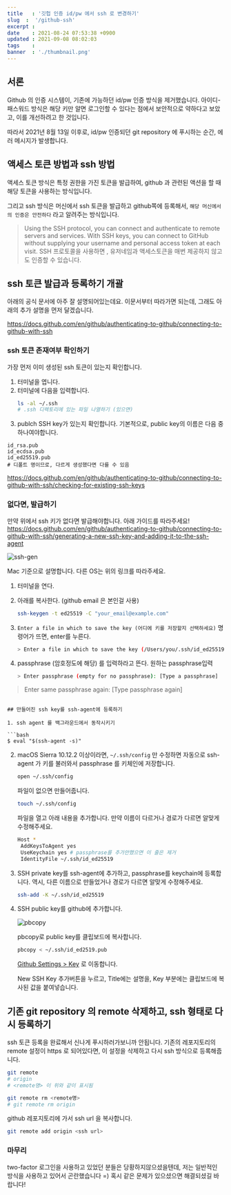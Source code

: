 ```yaml
---
title   : '깃헙 인증 id/pw 에서 ssh 로 변경하기' 
slug  :  '/github-ssh'
excerpt : 
date    : 2021-08-24 07:53:38 +0900
updated : 2021-09-08 08:02:03
tags    : 
banner  : './thumbnail.png'
---
```


## 서론 

Github 의 인증 시스템이, 기존에 가능하던 id/pw 인증 방식을 제거했습니다. 아이디-패스워드 방식은 해당 키만 알면 로그인할 수 있다는 점에서 보안적으로 약하다고 보았고, 이를 개선하려고 한 것입니다. 

따라서 2021년 8월 13일 이후로, id/pw 인증되던 git repository 에 푸시하는 순간, 에러 메시지가 발생합니다. 



## 액세스 토큰 방법과 ssh 방법 

액세스 토큰 방식은 특정 권한을 가진 토큰을 발급하여, github 과 관련된 액션을 할 때 해당 토큰을 사용하는 방식입니다. 

그리고 ssh 방식은 머신에서 ssh 토큰을 발급하고 github쪽에 등록해서, `해당 머신에서의 인증은 안전하다` 라고 알려주는 방식입니다. 
> Using the SSH protocol, you can connect and authenticate to remote servers and services. With SSH keys, you can connect to GitHub without supplying your username and personal access token at each visit.
SSH 프로토콜을 사용하면 , 유저네임과 액세스토큰을 매번 제공하지 않고도 인증할 수 있습니다. 

## ssh 토큰 발급과 등록하기 개괄 
아래의 공식 문서에 아주 잘 설명되어있는데요.
이문서부터 따라가면 되는데, 그래도 아래의 추가 설명을 먼저 달겠습니다.

https://docs.github.com/en/github/authenticating-to-github/connecting-to-github-with-ssh

### ssh 토큰 존재여부 확인하기

가장 먼저 이미 생성된 ssh 토큰이 있는지 확인합니다. 

1. 터미널을 엽니다. 
2. 터미널에 다음을 입력합니다. 
   ```bash
   ls -al ~/.ssh
   # .ssh 디렉토리에 있는 파일 나열하기 (있으면) 
   ```
3. publch SSH key가 있는지 확인합니다. 기본적으로, public key의 이름은 다음 중 하나여야합니다. 

  ```
  id_rsa.pub
  id_ecdsa.pub
  id_ed25519.pub
  # 디폴트 명이므로, 다르게 생성했다면 다를 수 있음
  ```

https://docs.github.com/en/github/authenticating-to-github/connecting-to-github-with-ssh/checking-for-existing-ssh-keys

### 없다면, 발급하기 

만약 위에서 ssh 키가 없다면 발급해야합니다. 
아래 가이드를 따라주세요! 
https://docs.github.com/en/github/authenticating-to-github/connecting-to-github-with-ssh/generating-a-new-ssh-key-and-adding-it-to-the-ssh-agent


![ssh-gen](./ssh-gen.png) 

Mac 기준으로 설명합니다. 다른 OS는 위의 링크를 따라주세요. 

1. 터미널을 연다. 

2. 아래를 복사한다. (github email 은 본인걸 사용) 
   
   ```bash 
   ssh-keygen -t ed25519 -C "your_email@example.com"
   ```

3. `Enter a file in which to save the key (어디에 키를 저장할지 선택하세요)`
명령어가 뜨면, enter를 누른다. 
   ```bash 
   > Enter a file in which to save the key (/Users/you/.ssh/id_ed25519): [Press enter]
   ```

4. passphrase (암호정도에 해당) 를 입력하라고 뜬다. 원하는 passphrase입력 
   ```bash 
   > Enter passphrase (empty for no passphrase): [Type a passphrase]
> Enter same passphrase again: [Type passphrase again]
   ```

## 만들어진 ssh key를 ssh-agent에 등록하기 

1. ssh agent 를 백그라운드에서 동작시키기 
   
   ```bash 
   $ eval "$(ssh-agent -s)"
   ```
   
2. macOS Sierra 10.12.2 이상이라면, `~/.ssh/config` 만 수정하면 자동으로 ssh-agent 가 키를 불러와서 passphrase 를 키체인에 저장합니다. 
   
   ```bash 
   open ~/.ssh/config
   ```
   
   파일이 없으면 만들어줍니다. 
   
   ```bash 
   touch ~/.ssh/config
   ```


   파일을 열고 아래 내용을 추가합니다. 만약 이름이 다르거나 경로가 다르면 알맞게 수정해주세요.
   ```bash 
   Host *
    AddKeysToAgent yes
    UseKeychain yes # passphrase를 추가안했으면 이 줄은 제거
    IdentityFile ~/.ssh/id_ed25519
   ```

3. SSH private key를 ssh-agent에 추가하고, passphrase를 keychain에 등록합니다. 역시, 다른 이름으로 만들었거나 경로가 다르면 알맞게 수정해주세요. 
   
   ```bash 
   ssh-add -K ~/.ssh/id_ed25519
   ```

4. SSH public key를 github에 추가합니다. 
   
   ![pbcopy](./pbcopy.png) 
   
   pbcopy로 public key를 클립보드에 복사합니다. 
   ```bash 
   pbcopy < ~/.ssh/id_ed2519.pub 
   ```
   
   [Github Settings > Key](https://github.com/settings/keys) 로 이동합니다.

   New SSH Key 추가버튼을 누르고, Title에는 설명을, Key 부분에는 클립보드에 복사된 값을 붙여넣습니다. 
   
   
## 기존 git repository 의 remote 삭제하고, ssh 형태로 다시 등록하기 
ssh 토큰 등록을 완료해서 신나게 푸시하러가보니까 안됩니다. 
기존의 레포지토리의 remote 설정이 https 로 되어있다면, 이 설정을 삭제하고 다시 ssh 방식으로 등록해줍니다. 

```bash 
git remote 
# origin 
# <remote명> 이 위와 같이 표시됨
```

```bash 
git remote rm <remote명> 
# git remote rm origin 
```

github 레포지토리에 가서 ssh url 을 복사합니다. 

```bash 
git remote add origin <ssh url> 
```

### 마무리 

two-factor 로그인을 사용하고 있었던 분들은 당황하지않으셨을텐데, 저는 일반적인 방식을 사용하고 있어서 곤란했습니다 =) 혹시 같은 문제가 있으셨으면 해결되셨길 바랍니다! 

